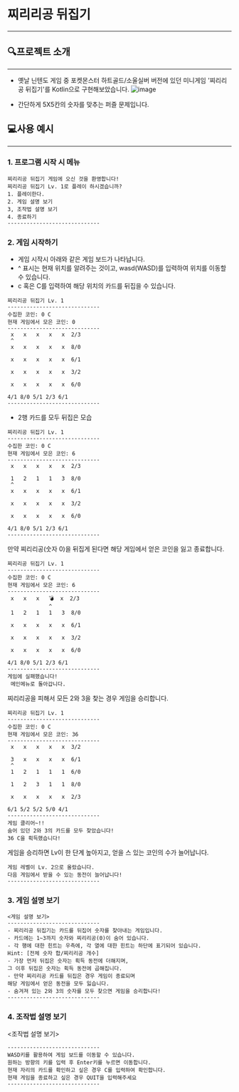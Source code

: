 # 찌리리공 뒤집기
---
## 🔍프로젝트 소개 
---
- 옛날 닌텐도 게임 중 포켓몬스터 하트골드/소울실버 버전에 있던 미니게임 '찌리리공 뒤집기'를 Kotlin으로 구현해보았습니다.
![image](https://github.com/AWKRID/VoltorbFlip/assets/137989290/ee967709-e6b4-4a04-95da-b11cd9b49cad)

- 간단하게 5X5칸의 숫자를 맞추는 퍼즐 문제입니다.


## 💻사용 예시 
--- 
### 1. 프로그램 시작 시 메뉴
```
찌리리공 뒤집기 게임에 오신 것을 환영합니다!
찌리리공 뒤집기 Lv. 1로 플레이 하시겠습니까?
1. 플레이한다.
2. 게임 설명 보기
3, 조작법 설명 보기
4. 종료하기
-----------------------------
```

### 2. 게임 시작하기
- 게임 시작시 아래와 같은 게임 보드가 나타납니다. 
- ^ 표시는 현재 위치를 알려주는 것이고, wasd(WASD)를 입력하여 위치를 이동할 수 있습니다.
- c 혹은 C를 입력하여 해당 위치의 카드를 뒤집을 수 있습니다.
  
```
찌리리공 뒤집기 Lv. 1
-----------------------------
수집한 코인: 0 C
현재 게임에서 모은 코인: 0
-----------------------------
 x   x   x   x   x  2/3
 ^  
 x   x   x   x   x  8/0

 x   x   x   x   x  6/1

 x   x   x   x   x  3/2

 x   x   x   x   x  6/0

4/1 8/0 5/1 2/3 6/1 
-----------------------------
```

- 2행 카드를 모두 뒤집은 모습
  
```
찌리리공 뒤집기 Lv. 1
-----------------------------
수집한 코인: 0 C
현재 게임에서 모은 코인: 6
-----------------------------
 x   x   x   x   x  2/3

 1   2   1   1   3  8/0
 ^  
 x   x   x   x   x  6/1

 x   x   x   x   x  3/2

 x   x   x   x   x  6/0

4/1 8/0 5/1 2/3 6/1 
-----------------------------
```
만약 찌리리공(숫자 0)을 뒤집게 된다면 해당 게임에서 얻은 코인을 잃고 종료합니다.

```
찌리리공 뒤집기 Lv. 1
-----------------------------
수집한 코인: 0 C
현재 게임에서 모은 코인: 6
-----------------------------
 x   x   x   💣  x  2/3
             ^  
 1   2   1   1   3  8/0

 x   x   x   x   x  6/1

 x   x   x   x   x  3/2

 x   x   x   x   x  6/0

4/1 8/0 5/1 2/3 6/1 
-----------------------------
게임에 실패했습니다!
 메인메뉴로 돌아갑니다.
```

찌리리공을 피해서 모든 2와 3을 찾는 경우 게임을 승리합니다.
```
찌리리공 뒤집기 Lv. 1
-----------------------------
수집한 코인: 0 C
현재 게임에서 모은 코인: 36
-----------------------------
 x   x   x   x   x  3/2

 3   x   x   x   x  6/1
 ^  
 1   2   1   1   1  6/0

 1   2   3   1   1  8/0

 x   x   x   x   x  2/3

6/1 5/2 5/2 5/0 4/1 
-----------------------------
게임 클리어~!!
숨어 있던 2와 3의 카드를 모두 찾았습니다!
36 C을 획득했습니다!
```

게임을 승리하면 Lv이 한 단계 높아지고, 얻을 스 있는 코인의 수가 늘어납니다. 
```
게임 레벨이 Lv. 2으로 올랐습니다.
다음 게임에서 받을 수 있는 동전이 늘어납니다!
-----------------------------
```


### 3. 게임 설명 보기
```
<게임 설명 보기>
-----------------------------
- 찌리리공 뒤집기는 카드를 뒤집어 숫자를 찾아내는 게임입니다.
- 카드에는 1~3까지 숫자와 찌리리공(0)이 숨어 있습니다. 
- 각 행에 대한 힌트는 우측에, 각 열에 대한 힌트는 하단에 표기되어 있습니다.
Hint: [전체 숫자 합/찌리리공 개수]
- 가장 먼저 뒤집은 숫자는 획득 동전에 더해지며,
그 이후 뒤집은 숫자는 획득 동전에 곱해집니다.
- 만약 찌리리공 카드를 뒤집은 경우 게임이 종료되며
해당 게임에서 얻은 동전을 모두 잃습니다.
- 숨겨져 있는 2와 3의 숫자를 모두 찾으면 게임을 승리합니다!
-----------------------------
```

### 4. 조작법 설명 보기
<조작법 설명 보기>
```
-----------------------------
WASD키를 활용하여 게임 보드를 이동할 수 있습니다.
원하는 방향의 키를 입력 후 Enter키를 누르면 이동합니다.
현재 자리의 카드를 확인하고 싶은 경우 C를 입력하여 확인합니다.
현재 게임을 종료하고 싶은 경우 QUIT을 입력해주세요
-----------------------------
```

